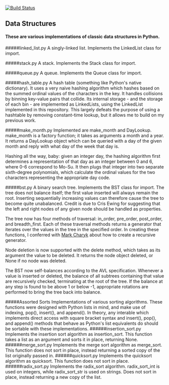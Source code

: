 [![Build Status](https://travis-ci.org/geekofalltrades/data-structures.png?branch=master)](https://travis-ci.org/geekofalltrades/data-structures)

Data Structures
------

#### These are various implementations of classic data structures in Python.

#####linked_list.py
A singly-linked list. Implements the LinkedList class for import.

#####stack.py
A stack. Implements the Stack class for import.

#####queue.py
A queue. Implements the Queue class for import.

#####hash_table.py
A hash table (something like Python's native dictionary). It uses a very naive
hashing algorithm which hashes based on the summed ordinal values of the characters
in the key. It handles collisions by binning key-value pairs that collide.
Its internal storage - and the storage of each bin - are implemented as
LinkedLists, using the LinkedList implemented in this repository. This largely
defeats the purpose of using a hashtable by removing constant-time lookup, but
it allows me to build on my previous work.

#####make_month.py
Implemented are make_month and DayLookup.
make_month is a factory function; it takes as arguments a month and a year.
It returns a DayLookup object which can be queried with a day of the given
month and reply with what day of the week that day is.

Hashing all the way, baby: given an integer day, the hashing algorithm
first determines a representation of that day as an integer between 0 and 6,
where 0-6 correspond to Mo-Su. It then plugs that integer into two separate
sixth-degree polynomials, which calculate the ordinal values for the two
characters representing the appropriate day code.

#####bst.py
A binary search tree. Implements the BST class for import. The tree does
not balance itself; the first value inserted will always remain the root.
Inserting sequentially increasing values can therefore cause the tree to
become quite unabalanced. Credit is due to Cris Ewing for suggesting that
the left and right nodes of any given node should be handled as properties.

The tree now has four methods of traversal: in\_order, pre\_order, post\_order,
and breadth\_first. Each of these traversal methods returns a generator
that iterates over the values in the tree in the specified order. In creating
these functions, I conferred with [Mark Charyk](https://github.com/markcharyk) about how to create a recursive
generator.

Node deletion is now supported with the delete method, which takes as its
argument the value to be deleted. It returns the node object deleted, or
None if no node was deleted.

The BST now self-balances according to the AVL specification. Whenever a
value is inserted or deleted, the balance of all subtrees containing that
value are recursively checked, terminating at the root of the tree. If the
balance at any step is found to be above 1 or below -1, appropriate rotations
are performed to bring the tree back into balance.

#####Assorted Sorts
Implementations of various sorting algorithms. These functions were designed
with Python lists in mind, and make use of indexing, pop(), insert(), and
append(). In theory, any interable which implements direct access with
square bracket syntax and insert(), pop(), and append() methods that behave
as Python's list equivalents do should be sortable with these implementations.
######insertion_sort.py
Implements the insertion sort algorithm as insertion_sort. This function
takes a list as an argument and sorts it in place, returning None.
######merge_sort.py
Implements the merge sort algorithm as merge_sort. This function does not
sort in place, instead returning a sorted copy of the list originally
passed in.
######quicksort.py
Implements the quicksort algorithm as quicksort. This function does not
sort in place.
######radix_sort.py
Implements the radix\_sort algorithm. radix\_sort\_int is used on integers,
while radix\_sort\_str is used on strings. Does not sort in place, instead
returning a new copy of the list.